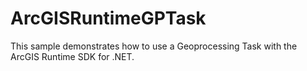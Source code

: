 # ArcGISRuntimeGPTask
This sample demonstrates how to use a Geoprocessing Task with the ArcGIS Runtime SDK for .NET.

